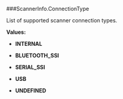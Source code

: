 ###ScannerInfo.ConnectionType

List of supported scanner connection types.

**Values:**

* **INTERNAL**

* **BLUETOOTH_SSI**

* **SERIAL_SSI**

* **USB**

* **UNDEFINED**

